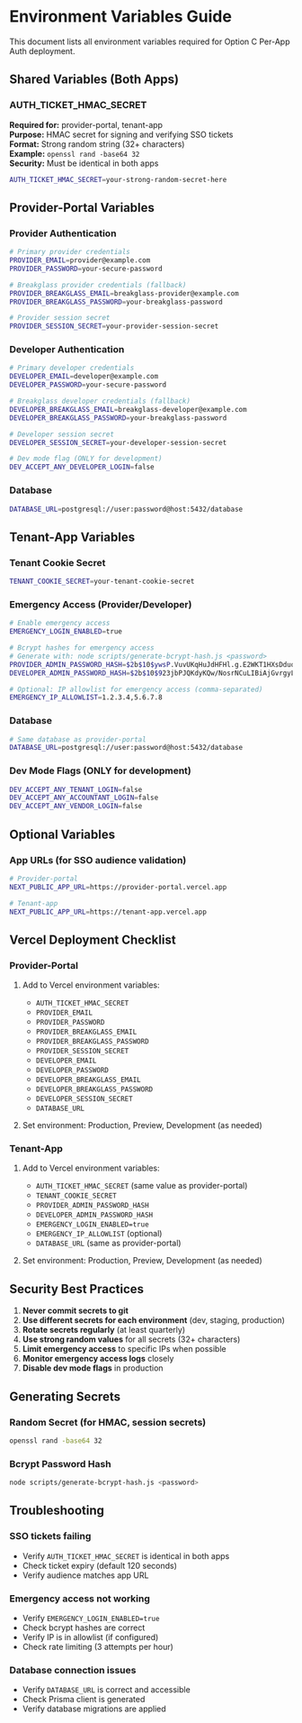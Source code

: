 # Environment Variables Guide

This document lists all environment variables required for Option C Per-App Auth deployment.

## Shared Variables (Both Apps)

### AUTH_TICKET_HMAC_SECRET
**Required for:** provider-portal, tenant-app  
**Purpose:** HMAC secret for signing and verifying SSO tickets  
**Format:** Strong random string (32+ characters)  
**Example:** `openssl rand -base64 32`  
**Security:** Must be identical in both apps

```bash
AUTH_TICKET_HMAC_SECRET=your-strong-random-secret-here
```

## Provider-Portal Variables

### Provider Authentication

```bash
# Primary provider credentials
PROVIDER_EMAIL=provider@example.com
PROVIDER_PASSWORD=your-secure-password

# Breakglass provider credentials (fallback)
PROVIDER_BREAKGLASS_EMAIL=breakglass-provider@example.com
PROVIDER_BREAKGLASS_PASSWORD=your-breakglass-password

# Provider session secret
PROVIDER_SESSION_SECRET=your-provider-session-secret
```

### Developer Authentication

```bash
# Primary developer credentials
DEVELOPER_EMAIL=developer@example.com
DEVELOPER_PASSWORD=your-secure-password

# Breakglass developer credentials (fallback)
DEVELOPER_BREAKGLASS_EMAIL=breakglass-developer@example.com
DEVELOPER_BREAKGLASS_PASSWORD=your-breakglass-password

# Developer session secret
DEVELOPER_SESSION_SECRET=your-developer-session-secret

# Dev mode flag (ONLY for development)
DEV_ACCEPT_ANY_DEVELOPER_LOGIN=false
```

### Database

```bash
DATABASE_URL=postgresql://user:password@host:5432/database
```

## Tenant-App Variables

### Tenant Cookie Secret

```bash
TENANT_COOKIE_SECRET=your-tenant-cookie-secret
```

### Emergency Access (Provider/Developer)

```bash
# Enable emergency access
EMERGENCY_LOGIN_ENABLED=true

# Bcrypt hashes for emergency access
# Generate with: node scripts/generate-bcrypt-hash.js <password>
PROVIDER_ADMIN_PASSWORD_HASH=$2b$10$ywsP.VuvUKqHuJdHFHl.g.E2WKT1HXsDduq9xr7lUL.7.52WK7P/C
DEVELOPER_ADMIN_PASSWORD_HASH=$2b$10$923jbPJQKdyKQw/NosrNCuLIBiAjGvrgyLog4xFyAAXiRYdiDLlWq

# Optional: IP allowlist for emergency access (comma-separated)
EMERGENCY_IP_ALLOWLIST=1.2.3.4,5.6.7.8
```

### Database

```bash
# Same database as provider-portal
DATABASE_URL=postgresql://user:password@host:5432/database
```

### Dev Mode Flags (ONLY for development)

```bash
DEV_ACCEPT_ANY_TENANT_LOGIN=false
DEV_ACCEPT_ANY_ACCOUNTANT_LOGIN=false
DEV_ACCEPT_ANY_VENDOR_LOGIN=false
```

## Optional Variables

### App URLs (for SSO audience validation)

```bash
# Provider-portal
NEXT_PUBLIC_APP_URL=https://provider-portal.vercel.app

# Tenant-app
NEXT_PUBLIC_APP_URL=https://tenant-app.vercel.app
```

## Vercel Deployment Checklist

### Provider-Portal

1. Add to Vercel environment variables:
   - `AUTH_TICKET_HMAC_SECRET`
   - `PROVIDER_EMAIL`
   - `PROVIDER_PASSWORD`
   - `PROVIDER_BREAKGLASS_EMAIL`
   - `PROVIDER_BREAKGLASS_PASSWORD`
   - `PROVIDER_SESSION_SECRET`
   - `DEVELOPER_EMAIL`
   - `DEVELOPER_PASSWORD`
   - `DEVELOPER_BREAKGLASS_EMAIL`
   - `DEVELOPER_BREAKGLASS_PASSWORD`
   - `DEVELOPER_SESSION_SECRET`
   - `DATABASE_URL`

2. Set environment: Production, Preview, Development (as needed)

### Tenant-App

1. Add to Vercel environment variables:
   - `AUTH_TICKET_HMAC_SECRET` (same value as provider-portal)
   - `TENANT_COOKIE_SECRET`
   - `PROVIDER_ADMIN_PASSWORD_HASH`
   - `DEVELOPER_ADMIN_PASSWORD_HASH`
   - `EMERGENCY_LOGIN_ENABLED=true`
   - `EMERGENCY_IP_ALLOWLIST` (optional)
   - `DATABASE_URL` (same as provider-portal)

2. Set environment: Production, Preview, Development (as needed)

## Security Best Practices

1. **Never commit secrets to git**
2. **Use different secrets for each environment** (dev, staging, production)
3. **Rotate secrets regularly** (at least quarterly)
4. **Use strong random values** for all secrets (32+ characters)
5. **Limit emergency access** to specific IPs when possible
6. **Monitor emergency access logs** closely
7. **Disable dev mode flags** in production

## Generating Secrets

### Random Secret (for HMAC, session secrets)

```bash
openssl rand -base64 32
```

### Bcrypt Password Hash

```bash
node scripts/generate-bcrypt-hash.js <password>
```

## Troubleshooting

### SSO tickets failing

- Verify `AUTH_TICKET_HMAC_SECRET` is identical in both apps
- Check ticket expiry (default 120 seconds)
- Verify audience matches app URL

### Emergency access not working

- Verify `EMERGENCY_LOGIN_ENABLED=true`
- Check bcrypt hashes are correct
- Verify IP is in allowlist (if configured)
- Check rate limiting (3 attempts per hour)

### Database connection issues

- Verify `DATABASE_URL` is correct and accessible
- Check Prisma client is generated
- Verify database migrations are applied

